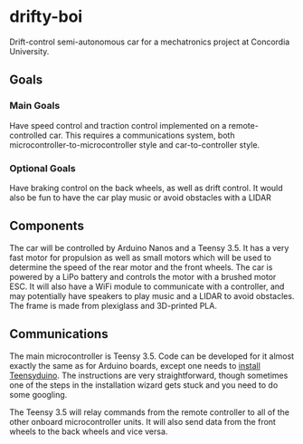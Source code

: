 # drifty-boi
Drift-control semi-autonomous car for a mechatronics project at Concordia University.

## Goals
### Main Goals
Have speed control and traction control implemented on a remote-controlled car. This requires a communications system, both microcontroller-to-microcontroller style and car-to-controller style.

### Optional Goals
Have braking control on the back wheels, as well as drift control. It would also be fun to have the car play music or avoid obstacles with a LIDAR

## Components

The car will be controlled by Arduino Nanos and a Teensy 3.5. It has a very fast motor for propulsion as well as small motors which will be used to determine the speed of the rear motor and the front wheels. The car is powered by a LiPo battery and controls the motor with a brushed motor ESC. It will also have a WiFi module to communicate with a controller, and may potentially have speakers to play music and a LIDAR to avoid obstacles. The frame is made from plexiglass and 3D-printed PLA.

## Communications

The main microcontroller is Teensy 3.5. Code can be developed for it almost exactly the same as for Arduino boards, except one needs to [install Teensyduino](https://www.pjrc.com/teensy/td_download.html). The instructions are very straightforward, though sometimes one of the steps in the installation wizard gets stuck and you need to do some googling.

The Teensy 3.5 will relay commands from the remote controller to all of the other onboard microcontroller units. It will also send data from the front wheels to the back wheels and vice versa.
